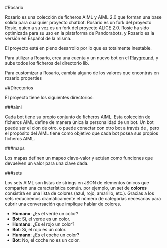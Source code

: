 #Rosario

Rosario es una colección de ficheros AIML y AIML 2.0 que forman una base sólida para cualquier proyecto chatbot. Rosario es un fork del proyecto Rosie, quien a su vez es un fork del proyecto ALICE 2.0. Rosie ha sido optimizada para su uso en la plataforma de Pandorabots, y Rosario es la versión en Español de la misma. 

El proyecto está en pleno desarrollo por lo que es totalmente inestable.

Para utilizar a Rosario, crea una cuenta y un nuevo bot en el [Playground](https://playground.pandorabots.com), y sube todos los ficheros del directorio lib. 

Para customizar a Rosario, cambia alguno de los valores que encontrás en rosario.properties

##Directorios

El proyecto tiene los siguientes directorios:

###aiml

Cada bot tiene su propio conjunto de ficheros AIML. Esta colección de ficheros AIML define de manera única la personalidad de un bot. Un bot puede ser el clon de otro, o puede conectar con otro bot a través de <sraix>, pero el propósito del AIML tiene como objetivo que cada bot posea sus propios ficheros AIML.

###maps

Los mapas definen un mapeo clave-valor y actúan como funciones que devuelven un valor para una clave dada.

###sets

Los sets AIML son listas de strings en JSON de elementos únicos que comparten una característica común. por ejemplo, un set de **colores** consistirá en una lista de colores (azul, rojo, amarillo, etc.). Gracias a los sets reduciremos dramáticamente el número de categorías necesarias para cubrir una conversación que implique hablar de colores.

- **Humano**: ¿Es el verde un color?
- **Bot**: Si, el verde es un color.
- **Humano**: ¿Es el rojo un color?
- **Bot**: Si, el rojo es un color.
- **Humano**: ¿Es el coche un color?
- **Bot**: No, el coche no es un color.
